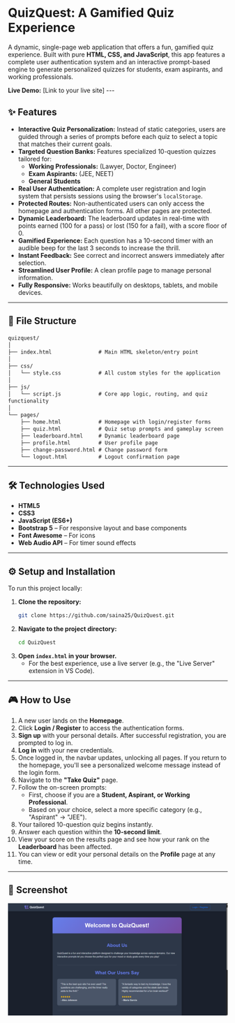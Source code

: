 # QuizQuest: A Gamified Quiz Experience

A dynamic, single-page web application that offers a fun, gamified quiz experience. Built with pure **HTML, CSS, and JavaScript**, this app features a complete user authentication system and an interactive prompt-based engine to generate personalized quizzes for students, exam aspirants, and working professionals.

**Live Demo:** [Link to your live site] ---

## ✨ Features

- **Interactive Quiz Personalization:** Instead of static categories, users are guided through a series of prompts before each quiz to select a topic that matches their current goals.
- **Targeted Question Banks:** Features specialized 10-question quizzes tailored for:
  - **Working Professionals:** (Lawyer, Doctor, Engineer)
  - **Exam Aspirants:** (JEE, NEET)
  - **General Students**
- **Real User Authentication:** A complete user registration and login system that persists sessions using the browser's `localStorage`.
- **Protected Routes:** Non-authenticated users can only access the homepage and authentication forms. All other pages are protected.
- **Dynamic Leaderboard:** The leaderboard updates in real-time with points earned (100 for a pass) or lost (150 for a fail), with a score floor of 0.
- **Gamified Experience:** Each question has a 10-second timer with an audible beep for the last 3 seconds to increase the thrill.
- **Instant Feedback:** See correct and incorrect answers immediately after selection.
- **Streamlined User Profile:** A clean profile page to manage personal information.
- **Fully Responsive:** Works beautifully on desktops, tablets, and mobile devices.

---

## 📂 File Structure
```
quizquest/
│
├── index.html               # Main HTML skeleton/entry point
│
├── css/
│   └── style.css            # All custom styles for the application
│
├── js/
│   └── script.js            # Core app logic, routing, and quiz functionality
│
└── pages/
    ├── home.html            # Homepage with login/register forms
    ├── quiz.html            # Quiz setup prompts and gameplay screen
    ├── leaderboard.html     # Dynamic leaderboard page
    ├── profile.html         # User profile page
    ├── change-password.html # Change password form
    └── logout.html          # Logout confirmation page
```

---

## 🛠️ Technologies Used

- **HTML5**
- **CSS3**
- **JavaScript (ES6+)**
- **Bootstrap 5** – For responsive layout and base components
- **Font Awesome** – For icons
- **Web Audio API** – For timer sound effects

---

## ⚙️ Setup and Installation

To run this project locally:

1.  **Clone the repository:**
    ```bash
    git clone https://github.com/saina25/QuizQuest.git
    ```
2.  **Navigate to the project directory:**
    ```bash
    cd QuizQuest
    ```
3.  **Open `index.html` in your browser.**
    - For the best experience, use a live server (e.g., the "Live Server" extension in VS Code).

---

## 🎮 How to Use

1.  A new user lands on the **Homepage**.
2.  Click **Login / Register** to access the authentication forms.
3.  **Sign up** with your personal details. After successful registration, you are prompted to log in.
4.  **Log in** with your new credentials.
5.  Once logged in, the navbar updates, unlocking all pages. If you return to the homepage, you'll see a personalized welcome message instead of the login form.
6.  Navigate to the **"Take Quiz"** page.
7.  Follow the on-screen prompts:
    - First, choose if you are a **Student, Aspirant, or Working Professional**.
    - Based on your choice, select a more specific category (e.g., "Aspirant" -> "JEE").
8.  Your tailored 10-question quiz begins instantly.
9.  Answer each question within the **10-second limit**.
10. View your score on the results page and see how your rank on the **Leaderboard** has been affected.
11. You can view or edit your personal details on the **Profile** page at any time.

---

## 📸 Screenshot

![Home Page](images/img.png)
